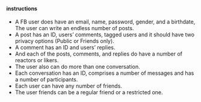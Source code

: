 #### instructions
- A FB user does have an email, name, password, gender, and a birthdate, The user can write an endless number of posts.
- A post has an ID, users’ comments, tagged users and it should have two privacy options (Public or Friends only).
- A comment has an ID and users’ replies.
- And each of the posts, comments, and replies do have a number of reactors or likers.
- The user also can do more than one conversation.
- Each conversation has an ID, comprises a number of messages and has a number of participants.
- Each user can have any number of friends.
- The user friends can be a regular friend or a restricted one.
